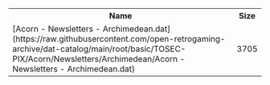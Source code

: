 <table>
<tr><th>Name</th><th>Size</th></tr>
<tr><td>[Acorn - Newsletters - Archimedean.dat](https://raw.githubusercontent.com/open-retrogaming-archive/dat-catalog/main/root/basic/TOSEC-PIX/Acorn/Newsletters/Archimedean/Acorn - Newsletters - Archimedean.dat)</td><td>3705</td></tr>
</table>

